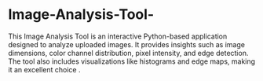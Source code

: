 # Image-Analysis-Tool-
This Image Analysis Tool is an interactive Python-based application designed to analyze uploaded images. It provides insights such as image dimensions, color channel distribution, pixel intensity, and edge detection. The tool also includes visualizations like histograms and edge maps, making it an excellent choice .

